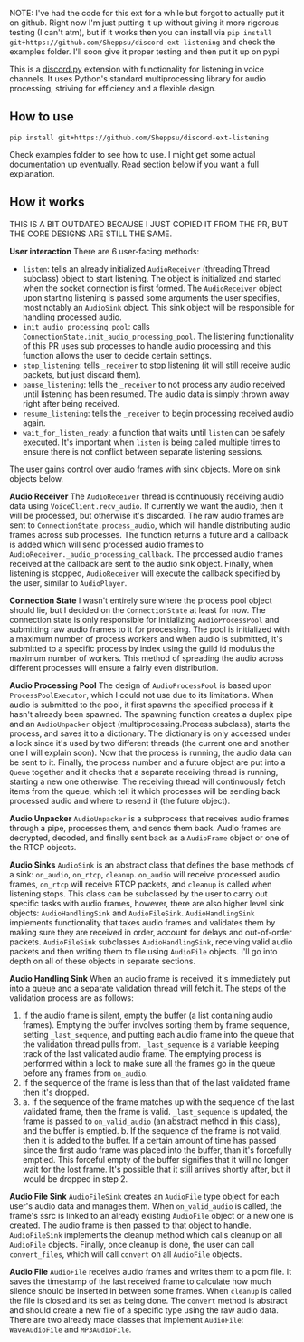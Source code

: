 NOTE: I've had the code for this ext for a while but forgot to actually put it on github. Right now I'm just putting it up without giving it more rigorous testing (I can't atm), but if it works then you can install via `pip install git+https://github.com/Sheppsu/discord-ext-listening` and check the examples folder.
I'll soon give it proper testing and then put it up on pypi

This is a [discord.py](https://github.com/rapptz/discord.py/) extension with functionality for listening in voice channels. It uses Python's standard multiprocessing library for audio processing, striving for efficiency and a flexible design.

How to use
----------
`pip install git+https://github.com/Sheppsu/discord-ext-listening`

Check examples folder to see how to use.
I might get some actual documentation up eventually.
Read section below if you want a full explanation.

How it works
------------
THIS IS A BIT OUTDATED BECAUSE I JUST COPIED IT FROM THE PR, BUT THE CORE DESIGNS ARE STILL THE SAME.

**User interaction**
There are 6 user-facing methods: 
 - `listen`: tells an already initialized `AudioReceiver` (threading.Thread subclass) object to start listening. The object is initialized and started when the socket connection is first formed. The `AudioReceiver` object upon starting listening is passed some arguments the user specifies, most notably an `AudioSink` object. This sink object will be responsible for handling processed audio.
 - `init_audio_processing_pool`: calls `ConnectionState.init_audio_processing_pool`. The listening functionality of this PR uses sub processes to handle audio processing and this function allows the user to decide certain settings. 
 - `stop_listening`: tells `_receiver` to stop listening (it will still receive audio packets, but just discard them).
 - `pause_listening`: tells the `_receiver` to not process any audio received until listening has been resumed. The audio data is simply thrown away right after being received.
 - `resume_listening`: tells the `_receiver` to begin processing received audio again.
 - `wait_for_listen_ready`: a function that waits until `listen` can be safely executed. It's important when `listen` is being called multiple times to ensure there is not conflict between separate listening sessions.

The user gains control over audio frames with sink objects. More on sink objects below.

**Audio Receiver**
The `AudioReceiver` thread is continuously receiving audio data using `VoiceClient.recv_audio`. If currently we want the audio, then it will be processed, but otherwise it's discarded. The raw audio frames are sent to `ConnectionState.process_audio`, which will handle distributing audio frames across sub processes. The function returns a future and a callback is added which will send processed audio frames to `AudioReceiver._audio_processing_callback`. The processed audio frames received at the callback are sent to the audio sink object. Finally, when listening is stopped, `AudioReceiver` will execute the callback specified by the user, similar to `AudioPlayer`.

**Connection State**
I wasn't entirely sure where the process pool object should lie, but I decided on the `ConnectionState` at least for now. The connection state is only responsible for initializing `AudioProcessPool` and submitting raw audio frames to it for processing. The pool is initialized with a maximum number of process workers and when audio is submitted, it's submitted to a specific process by index using the guild id modulus the maximum number of workers. This method of spreading the audio across different processes will ensure a fairly even distribution. 

**Audio Processing Pool**
The design of `AudioProcessPool` is based upon `ProcessPoolExecutor`, which I could not use due to its limitations. When audio is submitted to the pool, it first spawns the specified process if it hasn't already been spawned. The spawning function creates a duplex pipe and an `AudioUnpacker` object (multiprocessing.Process subclass), starts the process, and saves it to a dictionary. The dictionary is only accessed under a lock since it's used by two different threads (the current one and another one I will explain soon). Now that the process is running, the audio data can be sent to it. Finally, the process number and a future object are put into a `Queue` together and it checks that a separate receiving thread is running, starting a new one otherwise. The receiving thread will continuously fetch items from the queue, which tell it which processes will be sending back processed audio and where to resend it (the future object).

**Audio Unpacker**
`AudioUnpacker` is a subprocess that receives audio frames through a pipe, processes them, and sends them back. Audio frames are decrypted, decoded, and finally sent back as a `AudioFrame` object or one of the RTCP objects.

**Audio Sinks**
`AudioSink` is an abstract class that defines the base methods of a sink: `on_audio`, `on_rtcp`, `cleanup`. `on_audio` will receive processed audio frames, `on_rtcp` will receive RTCP packets, and `cleanup` is called when listening stops. This class can be subclassed by the user to carry out specific tasks with audio frames, however, there are also higher level sink objects: `AudioHandlingSink` and `AudioFileSink`. `AudioHandlingSink` implements functionality that takes audio frames and validates them by making sure they are received in order, account for delays and out-of-order packets. `AudioFileSink` subclasses `AudioHandlingSink`, receiving valid audio packets and then writing them to file using `AudioFile` objects. I'll go into depth on all of these objects in separate sections.

**Audio Handling Sink**
When an audio frame is received, it's immediately put into a queue and a separate validation thread will fetch it. The steps of the validation process are as follows:
1. If the audio frame is silent, empty the buffer (a list containing audio frames). Emptying the buffer involves sorting them by frame sequence, setting `_last_sequence`, and putting each audio frame into the queue that the validation thread pulls from. `_last_sequence` is a variable keeping track of the last validated audio frame. The emptying process is performed within a lock to make sure all the frames go in the queue before any frames from `on_audio`.
2. If the sequence of the frame is less than that of the last validated frame then it's dropped. 
3. 
   a. If the sequence of the frame matches up with the sequence of the last validated frame, then the frame is valid. `_last_sequence` is updated, the frame is passed to `on_valid_audio` (an abstract method in this class), and the buffer is emptied.
   b. If the sequence of the frame is not valid, then it is added to the buffer. If a certain amount of time has passed since the first audio frame was placed into the buffer, than it's forcefully emptied. This forceful empty of the buffer signifies that it will no longer wait for the lost frame. It's possible that it still arrives shortly after, but it would be dropped in step 2.

**Audio File Sink**
`AudioFileSink` creates an `AudioFile` type object for each user's audio data and manages them.  When `on_valid_audio` is called, the frame's ssrc is linked to an already existing `AudioFile` object or a new one is created. The audio frame is then passed to that object to handle. `AudioFileSink` implements the cleanup method which calls cleanup on all `AudioFile` objects. Finally, once cleanup is done, the user can call `convert_files`, which will call `convert` on all `AudioFile` objects.

**Audio File**
`AudioFile` receives audio frames and writes them to a pcm file. It saves the timestamp of the last received frame to calculate how much silence should be inserted in between some frames. When `cleanup` is called the file is closed and its set as being done. The `convert` method is abstract and should create a new file of a specific type using the raw audio data. There are two already made classes that implement `AudioFile`: `WaveAudioFile` and `MP3AudioFile`. 